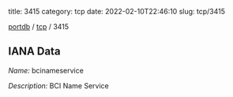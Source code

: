 title: 3415
category: tcp
date: 2022-02-10T22:46:10
slug: tcp/3415

[portdb](/) / [tcp](/category/tcp.html) / 3415


## IANA Data

_Name:_ bcinameservice

_Description:_ BCI Name Service

